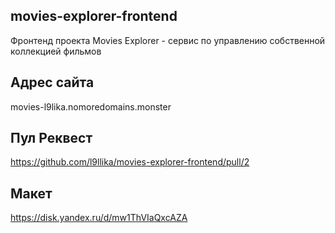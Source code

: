 ## movies-explorer-frontend

Фронтенд проекта Movies Explorer - сервис по управлению собственной коллекцией фильмов

## Адрес сайта

movies-l9lika.nomoredomains.monster

## Пул Реквест

https://github.com/l9llika/movies-explorer-frontend/pull/2

## Макет

https://disk.yandex.ru/d/mw1ThVIaQxcAZA
